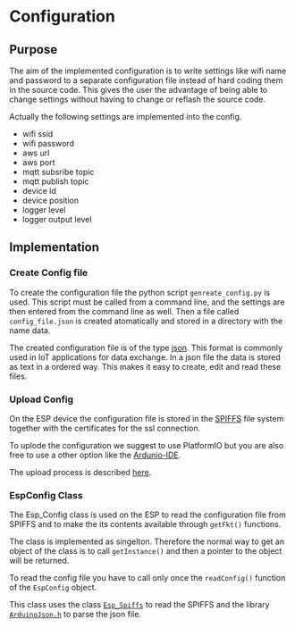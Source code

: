 # Configuration

## Purpose

The aim of the implemented configuration is to write settings like wifi name and password to a separate configuration file instead of hard coding them in the source code. This gives the user the advantage of being able to change settings without having to change or reflash the source code. 

Actually the following settings are implemented into the config.

- wifi ssid
- wifi password
- aws url
- aws port
- mqtt subsribe topic
- mqtt publish topic
- device id
- device position
- logger level
- logger output level

## Implementation

### Create Config file

To create the configuration file the python script ``genreate_config.py`` is used. This script must be called from a command line, and the settings are then entered from the command line as well. Then a file called ``config_file.json`` is created atomatically and stored in a directory with the name data.

The created configuration file is of the type [json](https://www.w3schools.com/js/js_json_intro.asp). This format is commonly used in IoT applications for data exchange. In a json file the data is stored as text in a ordered way. This makes it easy to create, edit and read these files.

### Upload Config

On the ESP device the configuration file is stored in the [SPIFFS](esp_spiffs.md) file system together with the certificates for the ssl connection.

To uplode the configuration we suggest to use PlatformIO but you are also free to use a other option like the [Ardunio-IDE](https://randomnerdtutorials.com/install-esp32-filesystem-uploader-arduino-ide/).

The upload process is described [here](esp_spiffs.md).


### EspConfig Class

The Esp_Config class is used on the ESP to read the configuration file from SPIFFS and to make the its contents available through ``getFkt()`` functions.

The class is implemented as singelton. Therefore the normal way to get an object of the class is to call ``getInstance()`` and then a pointer to the object will be returned.

To read the config file you have to call only once the ``readConfig()`` function of the ``EspConfig`` object.

This class uses the class [``Esp_Spiffs``](esp_spiffs.md) to read the SPIFFS and the library [``ArduinoJson.h``](https://github.com/bblanchon/ArduinoJson) to parse the json file.